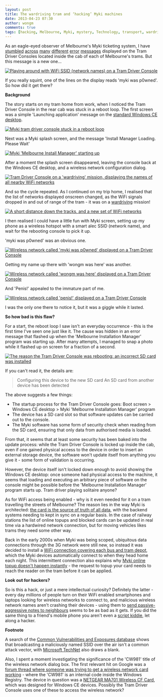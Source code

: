 ```yaml
---
layout: post
title: The wardriving tram and ‘hacking’ Myki machines
date: 2013-04-23 07:30
author: wongm
comments: true
tags: [hacking, Melbourne, Myki, mystery, Technology, transport, wardriving, Yarra Trams]
---
```

As an eagle-eyed observer of Melbourne's Myki ticketing system, I have <a href="http://railgallery.wongm.com/myki/E114_4892.jpg.html" target="_blank">stumbled</a> <a href="http://railgallery.wongm.com/myki/E115_1419.jpg.html" target="_blank">across</a> <a href="http://railgallery.wongm.com/myki/E114_5901.jpg.html" target="_blank">many</a> <a href="http://railgallery.wongm.com/myki/E116_3767.jpg.html" target="_blank">different</a> <a href="http://railgallery.wongm.com/myki/E113_4749.jpg.html" target="_blank">error</a> <a href="http://railgallery.wongm.com/myki/E114_8800.jpg.html" target="_blank">messages</a> displayed on the Tram Driver Consoles located inside the cab of each of Melbourne's trams. But this message is a new one...

<a href="http://railgallery.wongm.com/myki/E121_7552.jpg.html"><img src="http://railgallery.wongm.com/cache/myki/E121_7552_500.jpg" alt="Playing around with WiFi SSID (network names) on a Tram Driver Console" /></a>

If you really squint, one of the lines on the display reads 'myki was p0wned'. So how did it get there?

<strong>Background</strong>

The story starts on my tram home from work, when I noticed the Tram Driver Console in the rear cab was stuck in a reboot loop. The first screen was a simple 'Launching application' message on the <a href="https://wongm.com/2012/06/myki-runs-on-top-of-windows-ce/" target="_blank">standard Windows CE desktop</a>.

<a href="http://railgallery.wongm.com/myki/E121_7410.jpg.html"><img src="http://railgallery.wongm.com/cache/myki/E121_7410_500.jpg" alt="Myki tram driver console stuck in a reboot loop" /></a>

Next was a Myki splash screen, and the message 'Install Manager Loading. Please Wait'

<a href="http://railgallery.wongm.com/myki/E121_7414.jpg.html"><img src="http://railgallery.wongm.com/cache/myki/E121_7414_500.jpg" alt="Myki 'Melbourne Install Manager' starting up" /></a>

After a moment the splash screen disappeared, leaving the console back at the Windows CE desktop, and a wireless network configuration dialog.

<a href="http://railgallery.wongm.com/myki/E121_7419.jpg.html"><img src="http://railgallery.wongm.com/cache/myki/E121_7419_500.jpg" alt="Tram Driver Console on a 'wardriving' mission, displaying the names of all nearby WiFi networks" /></a>

And so the cycle repeated. As I continued on my trip home, I realised that the list of networks displayed onscreen changed, as the WiFi signals dropped in and out of range of the tram - it was on a <a href="http://en.wikipedia.org/wiki/Wardriving" target="_blank">wardriving</a> mission!

<a href="http://railgallery.wongm.com/myki/E121_7539.jpg.html"><img src="http://railgallery.wongm.com/cache/myki/E121_7539_500.jpg" alt="A short distance down the tracks, and a new set of WiFi networks" /></a>

I then realised I could have a little fun with Myki screen, setting up my phone as a wireless hotspot with a smart alec SSID (network name), and wait for the rebooting console to pick it up.

'myki was p0wned' was an obvious one.

<a href="http://railgallery.wongm.com/myki/E121_7547.jpg.html"><img src="http://railgallery.wongm.com/cache/myki/E121_7547_500.jpg" alt="Wireless network called 'myki was p0wned' displayed on a Tram Driver Console" /></a>

Getting my name up there with 'wongm was here' was another.

<a href="http://railgallery.wongm.com/myki/E121_7570.jpg.html"><img src="http://railgallery.wongm.com/cache/myki/E121_7570_500.jpg" alt="Wireless network called 'wongm was here' displayed on a Tram Driver Console" /></a>

And 'Penis!' appealed to the immature part of me.

<a href="http://railgallery.wongm.com/myki/E121_7586.jpg.html"><img src="http://railgallery.wongm.com/cache/myki/E121_7586_500.jpg" alt="Wireless network called 'penis!' displayed on a Tram Driver Console" /></a>

I was the only one there to notice it, but it was a giggle while it lasted.

<strong>So how bad is this flaw?</strong>

For a start, the reboot loop I saw isn't an everyday occurrence - this is the first time I've seen one just like it. The cause was hidden in an error message that flashed up when the 'Melbourne Installation Manager' program was starting up. After many attempts, I managed to snap a photo while it flashed up on screen for a fraction of a second.

<a href="http://railgallery.wongm.com/myki/E121_7602.jpg.html"><img src="http://railgallery.wongm.com/cache/myki/E121_7602_500.jpg" alt="The reason the Tram Driver Console was rebooting: an incorrect SD card was installed" /></a>

If you can't read it, the details are:

<blockquote>Configuring this device to the new SD card
An SD card from another device has been detected</blockquote>

The above suggests a few things:

<ul>
	<li>The startup process for the Tram Driver Console goes: Boot screen > Windows CE desktop > Myki 'Melbourne Installation Manager' program</li>
	<li>The device has a SD card slot so that software updates can be carried out to the console.</li>
	<li>The Myki software has some form of security check when reading from the SD card, ensuring that only data from authorised media is loaded.</li>
</ul>

From that, it seems that at least some security has been baked into the update process: while the Tram Driver Console is locked up inside the cab, even if one gained physical access to the device in order to insert an external storage device, the software won't update itself from anything you give it - some form of validation is occurring.

However, the device itself isn't locked down enough to avoid showing the Windows CE desktop: once someone had physical access to the machine, it seems that loading and executing an arbitrary piece of software on the console might be possible before the 'Melbourne Installation Manager' program starts up. Tram driver playing solitaire anyone?

As for WiFi access being enabled - why is it even needed for it on a tram travelling the streets of Melbourne? The reason lies in the way Myki is architected: <a href="https://wongm.com/2013/02/what-data-does-myki-save-on-your-card/" target="_blank">the card is the source of truth of all data</a>, with the backend systems needing to kept in sync on a regular basis. In the case of railway stations the list of online topups and blocked cards can be updated in real time via a hardwired network connection, but for moving vehicles likes trams they need some other way.

Back in the early 2000s when Myki was being scoped, ubiquitous data connections through the 3G network were still new, so instead it was decided to install a <a href="http://www.hawthorntramdepot.org.au/papers/fare/fare6.htm" target="_blank">WiFi connection covering each bus and tram depot</a>, which the Myki devices automatically connect to when they head home each night. This intermittent connection also explains why <a href="http://www.danielbowen.com/2012/11/26/myki-topup-instant/" target="_blank">Myki online topup doesn't happen instantly</a> - the request to topup your card needs to reach the reader on the tram before it can be applied.

<strong>Look out for hackers?</strong>

So is this a hack, or just a mere intellectual curiosity? Definitely the latter - every day millions of people turn on their WiFi enabled smartphones and laptops looking for wireless networks to connect to, and malicious wireless network names aren't crashing their devices - using them to <a href="http://www.bbc.co.uk/news/magazine-19760006" target="_blank">send passive-aggressive notes to neighbours</a> seems to be as bad as it gets. If you did the same thing to a friend's mobile phone you aren't even a <a href="http://en.wikipedia.org/wiki/Script_kiddie" target="_blank">script kiddie</a>, let along a hacker.

<strong>Footnote</strong>

A search of the <a href="http://www.google.com.au/search?q=malicious+SSID+site:cvedetails.com" target="_blank">Common Vulnerabilities and Exposures database</a> shows that broadcasting a maliciously named SSID over the air isn't a common attack vector, with <a href="http://www.google.com.au/search?q=malicious+SSID+site:technet.microsoft.com" target="_blank">Microsoft TechNet</a> also draws a blank.

Also, I spent a moment investigating the significance of the 'CW981' title of the wireless network dialog box. The first relevant hit on Google was a <a href="http://be300.org/forums/index.php?action=printpage;topic=1516.0" target="_blank">forum thread where someone was trying to get a wireless network card working</a> - where the 'CW981' is an internal code inside the Windows Registry. The device in question was a <a href="http://www.amazon.com/Netgear-802-11b-Wireless-Compact-Adapter/sim/B00006B9HN/2" target="_blank">NETGEAR MA701 Wireless CF Card</a>, which was designed for Windows CE devices. Possibly the Tram Driver Console uses one of these to access the wireless network?
